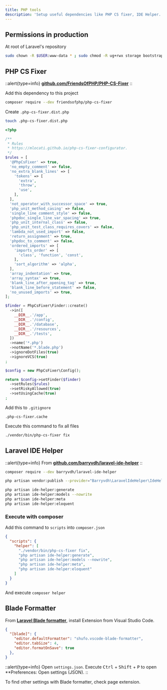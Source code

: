 ```yaml
---
title: PHP tools
description: 'Setup useful dependencies like PHP CS fixer, IDE Helper...'
---
```


## Permissions in production

At root of Laravel's repository

```bash
sudo chown -R $USER:www-data * ; sudo chmod -R ug+rwx storage bootstrap/cache
```

## PHP CS Fixer

::alert{type=info}
[**github.com/FriendsOfPHP/PHP-CS-Fixer**](https://github.com/FriendsOfPHP/PHP-CS-Fixer)
::

Add this dependency to this project

```bash
composer require --dev friendsofphp/php-cs-fixer
```

Create `.php-cs-fixer.dist.php`

```bash
touch .php-cs-fixer.dist.php
```

```php [.php-cs-fixer.dist.php]
<?php

/**
 * Rules
 * https://mlocati.github.io/php-cs-fixer-configurator.
 */
$rules = [
  '@PhpCsFixer' => true,
  'no_empty_comment' => false,
  'no_extra_blank_lines' => [
    'tokens' => [
      'extra',
      'throw',
      'use',
    ],
  ],
  'not_operator_with_successor_space' => true,
  'php_unit_method_casing' => false,
  'single_line_comment_style' => false,
  'phpdoc_single_line_var_spacing' => true,
  'php_unit_internal_class' => false,
  'php_unit_test_class_requires_covers' => false,
  'lambda_not_used_import' => false,
  'return_assignment' => true,
  'phpdoc_to_comment' => false,
  'ordered_imports' => [
    'imports_order' => [
      'class', 'function', 'const',
    ],
    'sort_algorithm' => 'alpha',
  ],
  'array_indentation' => true,
  'array_syntax' => true,
  'blank_line_after_opening_tag' => true,
  'blank_line_before_statement' => false,
  'no_unused_imports' => true,
];

$finder = PhpCsFixer\Finder::create()
  ->in([
    __DIR__.'/app',
    __DIR__.'/config',
    __DIR__.'/database',
    __DIR__.'/resources',
    __DIR__.'/tests',
  ])
  ->name('*.php')
  ->notName('*.blade.php')
  ->ignoreDotFiles(true)
  ->ignoreVCS(true)
;

$config = new PhpCsFixer\Config();

return $config->setFinder($finder)
  ->setRules($rules)
  ->setRiskyAllowed(true)
  ->setUsingCache(true)
;
```

Add this to `.gitignore`

```.gitignore [.gitignore]
.php-cs-fixer.cache
```

Execute this command to fix all files

```bash
./vendor/bin/php-cs-fixer fix
```

## Laravel IDE Helper

::alert{type=info}
From [**github.com/barryvdh/laravel-ide-helper**](https://github.com/barryvdh/laravel-ide-helper)
::

```bash
composer require --dev barryvdh/laravel-ide-helper
```

```bash
php artisan vendor:publish --provider="Barryvdh\LaravelIdeHelper\IdeHelperServiceProvider" --tag=config
```

```bash
php artisan ide-helper:generate
php artisan ide-helper:models --nowrite
php artisan ide-helper:meta
php artisan ide-helper:eloquent
```

### Execute with composer

Add this command to `scripts` into `composer.json`

```json
{
  "scripts": {
    "helper": [
      "./vendor/bin/php-cs-fixer fix",
      "php artisan ide-helper:generate",
      "php artisan ide-helper:models --nowrite",
      "php artisan ide-helper:meta",
      "php artisan ide-helper:eloquent"
    ]
  }
}
```

And execute `composer helper`

## Blade Formatter

From [**Laravel Blade formatter**](https://marketplace.visualstudio.com/items?itemName=shufo.vscode-blade-formatter), install Extension from Visual Studio Code.

```json [settings.json]
{
  "[blade]": {
    "editor.defaultFormatter": "shufo.vscode-blade-formatter",
    "editor.tabSize": 4,
    "editor.formatOnSave": true
  },
}
```

::alert{type=info}
Open `settings.json`. Execute <kbd>Ctrl</kbd> + <kbd>Shift</kbd> + <kbd>P</kbd> to open **Preferences: Open settings (JSON).
::

To find other settings with Blade formatter, check page extension.
